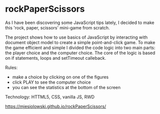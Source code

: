 # rockPaperScissors

As I have been discovering some JavaScript tips lately, I decided to make this 'rock, paper, scissors' mini-game from scratch.

The project shows how to use basics of JavaScript by interacting with document object model to create a simple point-and-click game. To make the game efficient and simple I divided the code logic into two main parts: the player choice and the computer choice. The core of the logic is based on if statements, loops and setTimeout calleback.

Rules:
- make a choice by clicking on one of the figures
- click PLAY to see the computer choice
- you can see the statistics at the bottom of the screen


Technology:
HTTML5, CSS, vanilla JS, RWD


https://mjesiolowski.github.io/rockPaperScissors/
